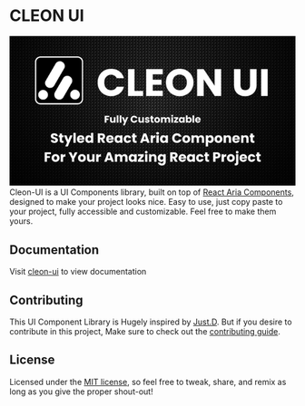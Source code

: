 # CLEON UI

![OG](app/opengraph-image.png)
Cleon-UI is a UI Components library, built on top of [React Aria Components](https://react-spectrum.adobe.com/react-aria/getting-started.html), designed to make your project looks nice. Easy to use, just copy paste to your project, fully accessible and customizable. Feel free to make them yours.

## Documentation

Visit [cleon-ui](https://cleon-ui.vercel.app/docs/getting-started/introduction) to view documentation

## Contributing

This UI Component Library is Hugely inspired by [Just.D](https://getjustd.com/).
But if you desire to contribute in this project, Make sure to check out the [contributing guide](/CONTRIBUTING.md).

## License

Licensed under the [MIT license](https://github.com/irsyadadl/d./blob/main/LICENSE), so feel free to tweak, share, and remix as long as you give the proper shout-out!
